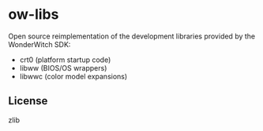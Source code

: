 # ow-libs

Open source reimplementation of the development libraries provided by the WonderWitch SDK:

- crt0 (platform startup code)
- libww (BIOS/OS wrappers)
- libwwc (color model expansions)

## License

zlib
